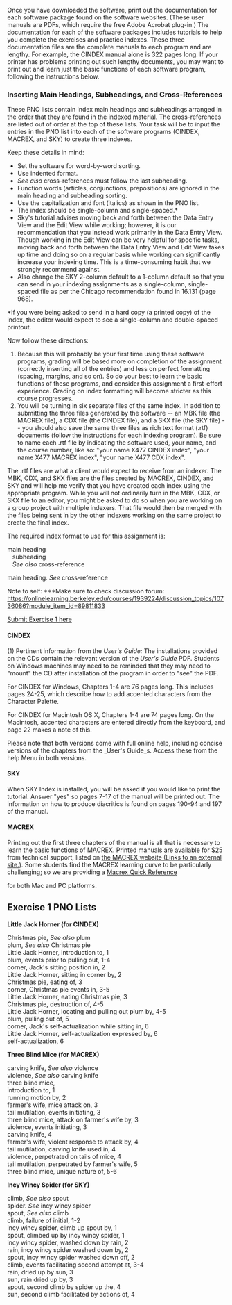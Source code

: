 Once you have downloaded the software, print out the documentation for each software package found on the software websites. (These user manuals are PDFs, which require the free Adobe Acrobat plug-in.) The documentation for each of the software packages includes tutorials to help you complete the exercises and practice indexes. These three documentation files are the complete manuals to each program and are lengthy. For example, the CINDEX manual alone is 322 pages long. If your printer has problems printing out such lengthy documents, you may want to print out and learn just the basic functions of each software program, following the instructions below.


### Inserting Main Headings, Subheadings, and Cross-References

These PNO lists contain index main headings and subheadings arranged in the order that they are found in the indexed material. The cross-references are listed out of order at the top of these lists. Your task will be to input the entries in the PNO list into each of the software programs (CINDEX, MACREX, and SKY) to create three indexes.

Keep these details in mind:

-   Set the software for word-by-word sorting.
-   Use indented format.
-   _See also_ cross-references must follow the last subheading.
-   Function words (articles, conjunctions, prepositions) are ignored in the main heading and subheading sorting.
-   Use the capitalization and font (italics) as shown in the PNO list.
-   The index should be single-column and single-spaced.\*
-   Sky's tutorial advises moving back and forth between the Data Entry View and the Edit View while working; however, it is our recommendation that you instead work primarily in the Data Entry View. Though working in the Edit View can be very helpful for specific tasks, moving back and forth between the Data Entry View and Edit View takes up time and doing so on a regular basis while working can significantly increase your indexing time. This is a time-consuming habit that we strongly recommend against.
-   Also change the SKY 2-column default to a 1-column default so that you can send in your indexing assignments as a single-column, single-spaced file as per the Chicago recommendation found in 16.131 (page 968).

\*If you were being asked to send in a hard copy (a printed copy) of the index, the editor would expect to see a single-column and double-spaced printout.

Now follow these directions:

1.  Because this will probably be your first time using these software programs, grading will be based more on completion of the assignment (correctly inserting all of the entries) and less on perfect formatting (spacing, margins, and so on). So do your best to learn the basic functions of these programs, and consider this assignment a first-effort experience. Grading on index formatting will become stricter as this course progresses.
2.  You will be turning in six separate files of the same index. In addition to submitting the three files generated by the software -- an MBK file (the MACREX file), a CDX file (the CINDEX file), and a SKX file (the SKY file) -- you should also save the same three files as rich text format (.rtf) documents (follow the instructions for each indexing program). Be sure to name each .rtf file by indicating the software used, your name, and the course number, like so: "your name X477 CINDEX index", "your name X477 MACREX index", "your name X477 CDX index".

The .rtf files are what a client would expect to receive from an indexer. The MBK, CDX, and SKX files are the files created by MACREX, CINDEX, and SKY and will help me verify that you have created each index using the appropriate program. While you will not ordinarily turn in the MBK, CDX, or SKX file to an editor, you might be asked to do so when you are working on a group project with multiple indexers. That file would then be merged with the files being sent in by the other indexers working on the same project to create the final index.

The required index format to use for this assignment is:

main heading  
   subheading  
   _See also_ cross-reference

main heading. _See_ cross-reference


Note to self: ***Make sure to check discussion forum: https://onlinelearning.berkeley.edu/courses/1939224/discussion_topics/10736086?module_item_id=89811833

[Submit Exercise 1 here](https://onlinelearning.berkeley.edu/courses/1939224/assignments/26460016 "Indexing Exercise 1")


#### CINDEX

(1) Pertinent information from the _User's Guide:_ The installations provided on the CDs contain the relevant version of the _User's Guide_ PDF. Students on Windows machines may need to be reminded that they may need to "mount" the CD after installation of the program in order to "see" the PDF.

For CINDEX for Windows, Chapters 1-4 are 76 pages long. This includes pages 24-25, which describe how to add accented characters from the Character Palette.

For CINDEX for Macintosh OS X, Chapters 1-4 are 74 pages long. On the Macintosh, accented characters are entered directly from the keyboard, and page 22 makes a note of this.

Please note that both versions come with full online help, including concise versions of the chapters from the _User's Guide_s. Access these from the help Menu in both versions.

#### SKY

When SKY Index is installed, you will be asked if you would like to print the tutorial. Answer "yes" so pages 7-17 of the manual will be printed out. The information on how to produce diacritics is found on pages 190-94 and 197 of the manual. 

#### MACREX

Printing out the first three chapters of the manual is all that is necessary to learn the basic functions of MACREX. Printed manuals are available for $25 from technical support, listed on [the MACREX website (Links to an external site.)](http://www.macrex.com/). Some students find the MACREX learning curve to be particularly challenging; so we are providing a [Macrex Quick Reference](https://onlinelearning.berkeley.edu/courses/1939224/files/233565959/download?wrap=1 "Macrex.pdf")

for both Mac and PC platforms.


## Exercise 1 PNO Lists

**Little Jack Horner (for CINDEX)**

Christmas pie, _See also_ plum  
plum, _See also_ Christmas pie  
Little Jack Horner, introduction to, 1  
plum, events prior to pulling out, 1-4  
corner, Jack's sitting position in, 2  
Little Jack Horner, sitting in corner by, 2  
Christmas pie, eating of, 3  
corner, Christmas pie events in, 3-5  
Little Jack Horner, eating Christmas pie, 3  
Christmas pie, destruction of, 4-5  
Little Jack Horner, locating and pulling out plum by, 4-5  
plum, pulling out of, 5  
corner, Jack's self-actualization while sitting in, 6  
Little Jack Horner, self-actualization expressed by, 6  
self-actualization, 6

**Three Blind Mice (for MACREX)**

carving knife, _See also_ violence  
violence, _See also_ carving knife  
three blind mice,  
introduction to, 1  
running motion by, 2  
farmer's wife, mice attack on, 3  
tail mutilation, events initiating, 3  
three blind mice, attack on farmer's wife by, 3  
violence, events initiating, 3  
carving knife, 4  
farmer's wife, violent response to attack by, 4  
tail mutilation, carving knife used in, 4  
violence, perpetrated on tails of mice, 4  
tail mutilation, perpetrated by farmer's wife, 5  
three blind mice, unique nature of, 5-6

**Incy Wincy Spider (for SKY)**

climb, _See also_ spout  
spider. _See_ incy wincy spider  
spout, _See also_ climb  
climb, failure of initial, 1-2  
incy wincy spider, climb up spout by, 1  
spout, climbed up by incy wincy spider, 1  
incy wincy spider, washed down by rain, 2  
rain, incy wincy spider washed down by, 2  
spout, incy wincy spider washed down off, 2  
climb, events facilitating second attempt at, 3-4  
rain, dried up by sun, 3  
sun, rain dried up by, 3  
spout, second climb by spider up the, 4  
sun, second climb facilitated by actions of, 4